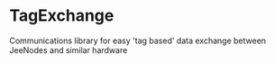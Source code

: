 TagExchange
===========

Communications library for easy 'tag based' data exchange between JeeNodes and similar hardware